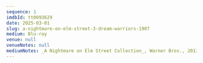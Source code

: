 ```yaml
---
sequence: 1
imdbId: tt0093629
date: 2025-03-01
slug: a-nightmare-on-elm-street-3-dream-warriors-1987
medium: Blu-ray
venue: null
venueNotes: null
mediumNotes: _A Nightmare on Elm Street Collection_, Warner Bros., 2013
---
```


